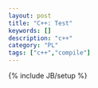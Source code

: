```yaml
---
layout: post
title: "C++: Test"
keywords: []
description: "c++"
category: "PL"
tags: ["c++","compile"]
---
```

{% include JB/setup %}



